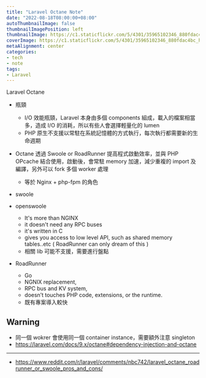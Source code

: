 ```yaml
---
title: "Laravel Octane Note"
date: "2022-08-18T08:00:00+08:00"
autoThumbnailImage: false
thumbnailImagePosition: left
thumbnailImage: https://c1.staticflickr.com/5/4301/35965102346_880fdac4bc_h.jpg
coverImage: https://c1.staticflickr.com/5/4301/35965102346_880fdac4bc_h.jpg
metaAlignment: center
categories:
- tech
- note
tags:
- Laravel
---
```

Laravel Octane
<!--more-->
* 瓶頸
  * I/O 效能瓶頸，Laravel 本身由多個 components 組成，載入的檔案相當多，造成 I/O 的消耗，所以有些人會選擇輕量化的 lumen
  * PHP 原生不支援以常駐在系統記憶體的方式執行，每次執行都需要新的生命週期

* Octane 透過 Swoole or RoadRunner 提高程式啟動效率，並與 PHP OPcache 結合使用，啟動後，會常駐 memory 加速，減少重複的 import 及編譯，另外可以 fork 多個 worker 處理
  * 等於 Nginx + php-fpm 的角色

* swoole
* openswoole
  * It's more than NGINX
  * it doesn't need any RPC buses
  * it's written in C
  * gives you access to low level API, such as shared memory tables..etc ( RoadRunner can only dream of this )
  * 相關 lib 可能不支援，需要進行盤點
* RoadRunner
  * Go
  * NGNIX replacement,
  * RPC bus and KV system,
  * doesn’t touches PHP code, extensions, or the runtime.
  * 既有專案導入較快

## Warning
* 同一個 wokrer 會使用同一個 container instance，需要額外注意 singleton
* https://laravel.com/docs/9.x/octane#dependency-injection-and-octane


-----
* https://www.reddit.com/r/laravel/comments/nbc742/laravel_octane_roadrunner_or_swoole_pros_and_cons/

